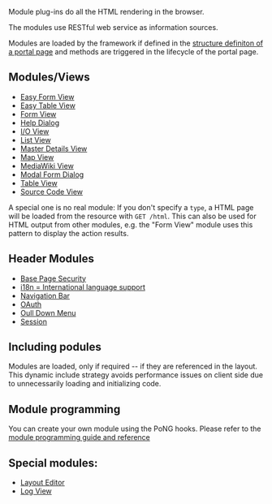 Module plug-ins do all the HTML rendering in the browser. 

The modules use RESTful web service as information sources.  

Modules are loaded by the framework if defined in the 
[structure definiton of a portal page](https://github.com/ma-ha/rest-web-ui/wiki/Structure-Specification) 
and methods are triggered in the lifecycle of the portal page.

## Modules/Views 
* [Easy Form View](pong-easyform/) 
* [Easy Table View](pong-easytable/) 
* [Form View](pong-form/)
* [Help Dialog](pong-help/)
* [I/O View](pong-io/)
* [List View](pong-list/)
* [Master Details View](pong-master-details/)
* [Map View](pong-map/)
* [MediaWiki View](pong-mediawiki/)
* [Modal Form Dialog](modal-form/)
* [Table View](pong-table/)
* [Source Code View](pong-sourcecode/)

A special one is no real module: 
If you don't specify a <code>type</code>, a HTML page will be loaded from the resource with <code>GET <resourceURL>/html</code>. This can also be used for HTML output from other modules, e.g. the "Form View" module uses this pattern to display the action results.

## Header Modules  
* [Base Page Security](pong-security/)
* [i18n = International language support](i18n/)
* [Navigation Bar](pong-navbar/)
* [OAuth](pong-oauth/)
* [Oull Down Menu](pong-pulldown/)
* [Session](pong-session)

## Including podules 
Modules are loaded, only if required -- if they are referenced in the layout. 
This dynamic include strategy avoids performance issues on client side due to unnecessarily loading and initializing code.

## Module programming 
You can create your own module using the PoNG hooks. Please refer to the [module programming guide and reference](https://github.com/ma-ha/rest-web-ui/wiki/Module-Programming)

## Special modules:
* [Layout Editor](pong-layout-editor/)
* [Log View](pong-log/)